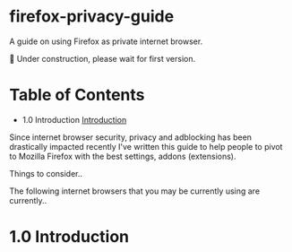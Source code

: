 # firefox-privacy-guide

A guide on using Firefox as private internet browser.

👷 Under construction, please wait for first version.

# Table of Contents

- 1.0 Introduction [Introduction](#Introduction)

Since internet browser security, privacy and adblocking has been drastically impacted recently
I've written this guide to help people to pivot to Mozilla Firefox with the best settings, addons (extensions).

Things to consider..

The following internet browsers that you may be currently using are currently..

# 1.0 Introduction<a id='Introduction'></a>
